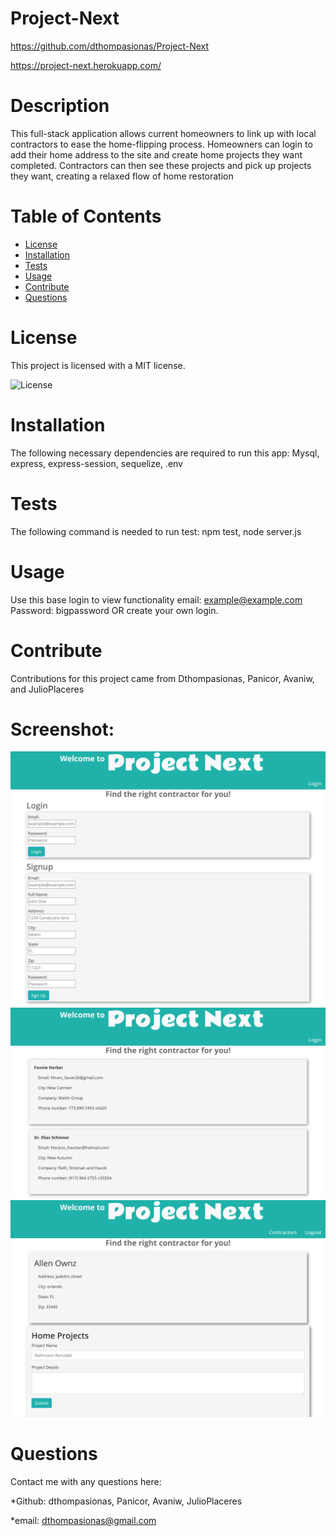 # Project-Next 

https://github.com/dthompasionas/Project-Next

https://project-next.herokuapp.com/

# Description
This full-stack application allows current homeowners to link up with local contractors to ease the home-flipping process. Homeowners can login to add their home address to the site and create home projects they want completed. Contractors can then see these projects and pick up projects they want, creating a relaxed flow of home restoration

# Table of Contents
* [License](#license) 
* [Installation](#installation)
* [Tests](#tests)
* [Usage](#usage)
* [Contribute](#contribute)
* [Questions](#questions)

# License 
This project is licensed with a MIT license.

![License](https://img.shields.io/badge/License-MIT-blue.svg)

# Installation
The following necessary dependencies are required to run this app: Mysql, express, express-session, sequelize, .env 

# Tests
The following command is needed to run test: npm test, node server.js

# Usage
Use this base login to view functionality email: example@example.com Password: bigpassword OR create your own login.

# Contribute
Contributions for this project came from Dthompasionas, Panicor, Avaniw, and JulioPlaceres

# Screenshot:

<img src="./images/Projectnext-screenshot.png" alt="drawing" width="600"/>
<img src="./images/contractors.png" alt="contractor-page" width="600"/>
<img src="./images/dashboard.png" alt="dashboard-page" width="600"/>


# Questions
Contact me with any questions here:

*Github: dthompasionas, Panicor, Avaniw, JulioPlaceres

*email: dthompasionas@gmail.com 
